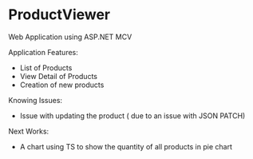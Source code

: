 # ProductViewer
Web Application using ASP.NET MCV


Application Features:

- List of Products
- View Detail of Products
- Creation of new products

Knowing Issues:

- Issue with updating the product ( due to an issue with JSON PATCH)

Next Works:

- A chart using TS to show the quantity of all products in pie chart
